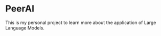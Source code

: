 # PeerAI

This is my personal project to learn more about the application of Large Language Models.

